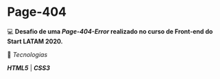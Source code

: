 # Page-404

💻 **Desafio de uma _Page-404-Error_ realizado no curso de Front-end do Start LATAM 2020.**

🚀 _Tecnologias_

**_HTML5_** | **_CSS3_**

